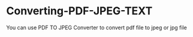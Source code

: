 # Converting-PDF-JPEG-TEXT

You can use PDF TO JPEG Converter to convert pdf file to jpeg or jpg file
